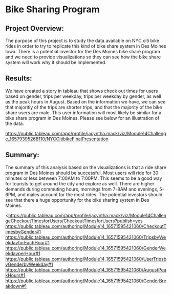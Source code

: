 # Bike Sharing Program

## Project Overview: 
The purpose of this project is to study the data available on NYC citi bike rides in order to try to replicate this kind of bike share system in Des Moines Iowa. There is a potential investor for the Des Moines bike share program and we need to provide visualizations so they can see how the bike share system will work why it should be implemented.


## Results: 
We have created a story in tableau that shows check out times for users based on gender, trips per weekday, trips per weekday by gender, as well as the peak hours in August. Based on the information we have, we can see that majoritiy of the trips are shorter trips, and that the majority of the bike share users are male. This user information will most likely be similar for a bike share program in Des Moines. Please see below for an illustration of the data.

<https://public.tableau.com/app/profile/jacyntha.mack/viz/Module14Challenge_16579395268110/NYCCitibikeFinalPresentation>

## Summary:
The summary of this analysis based on the visualizations is that a ride share program in Des Moines should be successful. Most users will ride for 30 minutes or less between 7:00AM to 7:00PM. This seems to be a good way for tourists to get around the city and explore as well. There are higher demands during commuting hours, mornings from 7-8AM and evenings, 5-6PM, and males account for the most rides. The potential investors should see that there a huge opportunity for the bike sharing system in Des Moines. 

<https://public.tableau.com/app/profile/jacyntha.mack/viz/Module14ChallengeCheckoutTimesforUsers/CheckoutTimesforUsers?publish=yes
<https://public.tableau.com/authoring/Module14_16571595421060/CheckoutTimesbyGender#1>
<https://public.tableau.com/authoring/Module14_16571595421060/TripsbyWeekdayforEachHour#1>
<https://public.tableau.com/authoring/Module14_16571595421060/GenderWeekdayperHour#1>
<https://public.tableau.com/authoring/Module14_16571595421060/UserTripsbyGenderbyWeekday#1>
<https://public.tableau.com/authoring/Module14_16571595421060/AugustPeakHours#1>
<https://public.tableau.com/authoring/Module14_16571595421060/GenderBreakdown#1>

